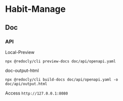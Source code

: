 # Habit-Manage

## Doc
### API 

Local-Preview
``` 
npx @redocly/cli preview-docs doc/api/openapi.yaml 
```

doc-output-html
```
npx @redocly/cli build-docs doc/api/openapi.yaml -o doc/api/output.html
```

Access  `http://127.0.0.1:8080`

